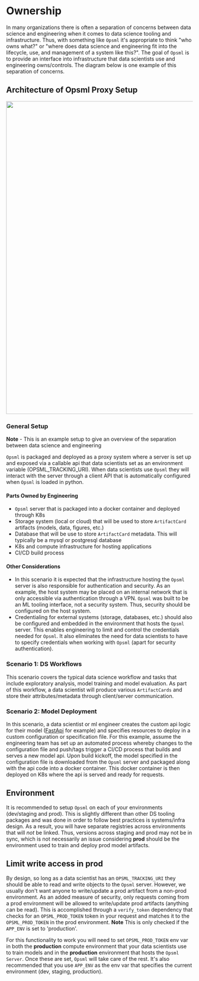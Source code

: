# Ownership

In many organizations there is often a separation of concerns between data science and engineering when it comes to data science tooling and infrastructure. Thus, with something like `Opsml` it's appropriate to think "who owns what?" or "where does data science and engineering fit into the lifecycle, use, and management of a system like this?". The goal of `Opsml` is to provide an interface into infrastructure that data scientists use and engineering owns/controls. The diagram below is one example of this separation of concerns.

## **Architecture of Opsml Proxy Setup**

<p align="center">
  <img src="../../images/opsml-example-arch.png" width="1419" height="845"/>
</p>

### General Setup

**Note** - This is an example setup to give an overview of the separation between data science and engineering

`Opsml` is packaged and deployed as a proxy system where a server is set up and exposed via a callable api that data scientists set as an environment variable (OPSML_TRACKING_URI). When data scientists use `Opsml` they will interact with the server through a client API that is automatically configured when `Opsml` is loaded in python.

#### Parts Owned by Engineering

- `Opsml` server that is packaged into a docker container and deployed through K8s
- Storage system (local or cloud) that will be used to store `ArtifactCard` artifacts (models, data, figures, etc.) 
- Database that will be use to store `ArtifactCard` metadata. This will typically be a mysql or postgresql database
- K8s and compute infrastructure for hosting applications
- CI/CD build process

#### Other Considerations

- In this scenario it is expected that the infrastructure hosting the `Opsml` server is also responsible for authentication and security. As an example, the host system may be placed on an internal network that is only accessible via authentication through a VPN. `Opsml` was built to be an ML tooling interface, not a security system. Thus, security should be configured on the host system.
- Credentialing for external systems (storage, databases, etc.) should also be configured and embedded in the environment that hosts the `Opsml` server. This enables engineering to limit and control the credentials needed for `Opsml`. It also eliminates the need for data scientists to have to specify credentials when working with `Opsml` (apart for security authentication).

### Scenario 1: DS Workflows

This scenario covers the typical data science workflow and tasks that include exploratory analysis, model training and model evaluation. As part of this workflow, a data scientist will produce various `ArtifactCards` and store their attributes/metadata through client/server communication.

### Scenario 2: Model Deployment

In this scenario, a data scientist or ml engineer creates the custom api logic for their model ([FastApi](https://fastapi.tiangolo.com/) for example) and specifies resources to deploy in a custom configuration or specification file. For this example, assume the engineering team has set up an automated process whereby changes to the configuration file and push/tags trigger a CI/CD process that builds and serves a new model api. Upon build kickoff, the model specified in the configuration file is downloaded from the `Opsml` server and packaged along with the api code into a docker container. This docker container is then deployed on K8s where the api is served and ready for requests.


## Environment

It is recommended to setup `Opsml` on each of your environments (dev/staging and prod). This is slightly different than other DS tooling packages and was done in order to follow best practices is systems/infra design. As a result, you will have separate registries across environments that will *not* be linked. Thus, versions across staging and prod may not be in sync, which is not necessarily an issue considering **prod** should be the environment used to train and deploy prod model artifacts.

## Limit write access in prod

By design, so long as a data scientist has an `OPSML_TRACKING_URI` they should be able to read and write objects to the `Opsml` server. However, we usually don't want anyone to write/update a prod artifact from a non-prod environment. As an added measure of security, only requests coming from a prod environment will be allowed to write/update prod artifacts (anything can be read). This is accomplished through a `verify_token` dependency that checks for an `OPSML_PROD_TOKEN` token in your request and matches it to the `OPSML_PROD_TOKEN` in the prod environment. **Note** This is only checked if the `APP_ENV` is set to 'production'.

For this functionality to work you will need to set `OPSML_PROD_TOKEN` env var in both the **production** compute environment that your data scientists use to train models and in the **production** environment that hosts the `Opsml Server`. Once these are set, `Opsml` will take care of the rest. It's also recommended that you use `APP_ENV` as the env var that specifies the current environment (dev, staging, production).